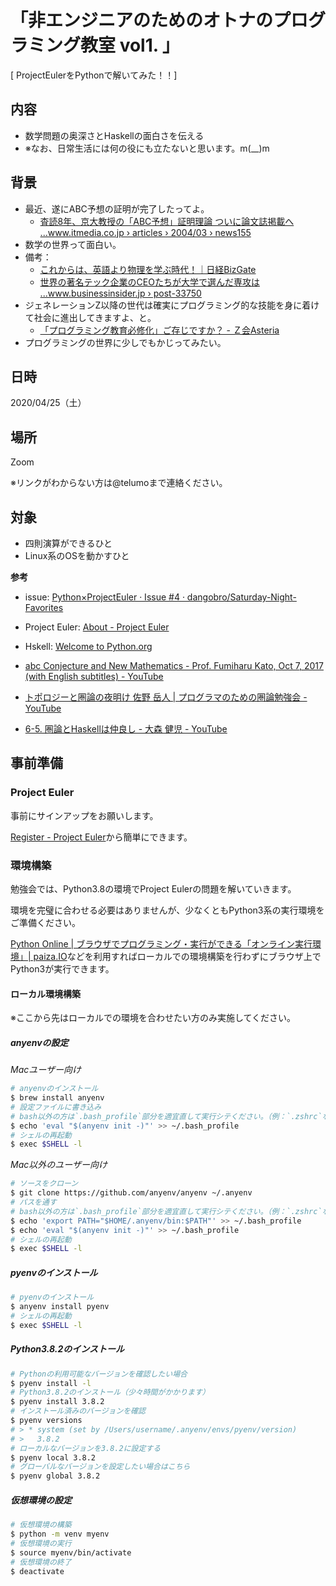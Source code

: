 # 「非エンジニアのためのオトナのプログラミング教室 vol1. 」
[ ProjectEulerをPythonで解いてみた！！]

## 内容
- 数学問題の奥深さとHaskellの面白さを伝える
- ※なお、日常生活には何の役にも立たないと思います。m(__)m

## 背景
- 最近、遂にABC予想の証明が完了したってよ。
  - [査読8年、京大教授の「ABC予想」証明理論 ついに論文誌掲載へ \.\.\.www\.itmedia\.co\.jp › articles › 2004/03 › news155](https://www.itmedia.co.jp/news/articles/2004/03/news155.html)
- 数学の世界って面白い。
- 備考：
  - [これからは、英語より物理を学ぶ時代！｜日経BizGate](https://bizgate.nikkei.co.jp/article/DGXMZO2843303022032018000000?page=8)
  - [世界の著名テック企業のCEOたちが大学で選んだ専攻は \.\.\.www\.businessinsider\.jp › post\-33750](https://www.businessinsider.jp/post-33750)
- ジェネレーションZ以降の世代は確実にプログラミング的な技能を身に着けて社会に進出してきますよ、と。
  - [「プログラミング教育必修化」ご存じですか？ \- Ｚ会Asteria](https://www.zkai.co.jp/z-asteria/ms/programming/p1/)
- プログラミングの世界に少しでもかじってみたい。

## 日時
2020/04/25（土）

## 場所
Zoom

※リンクがわからない方は@telumoまで連絡ください。

## 対象
- 四則演算ができるひと
- Linux系のOSを動かすひと

**参考**

- issue: [Python×ProjectEuler · Issue \#4 · dangobro/Saturday\-Night\-Favorites](https://github.com/dangobro/Saturday-Night-Favorites/issues/4)

- Project Euler: [About \- Project Euler](https://projecteuler.net/)

- Hskell: [Welcome to Python\.org](https://www.python.org/)

- [abc Conjecture and New Mathematics \- Prof\. Fumiharu Kato, Oct 7, 2017 \(with English subtitles\) \- YouTube](https://www.youtube.com/watch?v=fNS7N04DLAQ)
- [トポロジーと圏論の夜明け 佐野 岳人 \| プログラマのための圏論勉強会 \- YouTube](https://www.youtube.com/watch?v=h_YJDTdHhU4)
- [6\-5\. 圏論とHaskellは仲良し \- 大森 健児 \- YouTube](https://www.youtube.com/watch?v=hbaNIIDPf24)

## 事前準備

### Project Euler

事前にサインアップをお願いします。

[Register \- Project Euler](https://projecteuler.net/register)から簡単にできます。

### 環境構築

勉強会では、Python3.8の環境でProject Eulerの問題を解いていきます。

環境を完璧に合わせる必要はありませんが、少なくともPython3系の実行環境をご準備ください。

[Python Online \| ブラウザでプログラミング・実行ができる「オンライン実行環境」\| paiza\.IO](https://paiza.io/ja/projects/new?language=python3)などを利用すればローカルでの環境構築を行わずにブラウザ上でPython3が実行できます。


#### ローカル環境構築

※ここから先はローカルでの環境を合わせたい方のみ実施してください。

##### anyenvの設定

*Macユーザー向け*
```sh
# anyenvのインストール
$ brew install anyenv
# 設定ファイルに書き込み
# bash以外の方は`.bash_profile`部分を適宜直して実行シテください。（例：`.zshrc`など）
$ echo 'eval "$(anyenv init -)"' >> ~/.bash_profile
# シェルの再起動
$ exec $SHELL -l
```

*Mac以外のユーザー向け*
```sh
# ソースをクローン
$ git clone https://github.com/anyenv/anyenv ~/.anyenv
# パスを通す
# bash以外の方は`.bash_profile`部分を適宜直して実行シテください。（例：`.zshrc`など）
$ echo 'export PATH="$HOME/.anyenv/bin:$PATH"' >> ~/.bash_profile
$ echo 'eval "$(anyenv init -)"' >> ~/.bash_profile
# シェルの再起動
$ exec $SHELL -l
```

##### pyenvのインストール

```sh
# pyenvのインストール
$ anyenv install pyenv
# シェルの再起動
$ exec $SHELL -l
```

##### Python3.8.2のインストール

```sh
# Pythonの利用可能なバージョンを確認したい場合
$ pyenv install -l
# Python3.8.2のインストール（少々時間がかかります）
$ pyenv install 3.8.2
# インストール済みのバージョンを確認
$ pyenv versions
# > * system (set by /Users/username/.anyenv/envs/pyenv/version)
# >   3.8.2
# ローカルなバージョンを3.8.2に設定する
$ pyenv local 3.8.2
# グローバルなバージョンを設定したい場合はこちら
$ pyenv global 3.8.2
```

##### 仮想環境の設定

```sh
# 仮想環境の構築
$ python -m venv myenv
# 仮想環境の実行
$ source myenv/bin/activate
# 仮想環境の終了
$ deactivate
```
